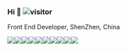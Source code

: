 ### Hi 👋 ![visitor](https://visitor-badge.glitch.me/badge?page_id=aisen60)

Front End Developer, ShenZhen, China

<div style="display:flex">
  <img src="https://img.icons8.com/color/36/000000/html-5--v1.png"/>
  <img src="https://img.icons8.com/color/36/000000/css3.png"/>
  <img src="https://img.icons8.com/color/36/000000/javascript--v1.png"/>
  <img src="https://img.icons8.com/ios-filled/36/4a90e2/jquery.png"/>
  <img src="https://img.icons8.com/color/36/4a90e2/nodejs.png"/>
  <img src="https://img.icons8.com/ios-filled/36/4a90e2/typescript.png"/>
  <img src="https://img.icons8.com/color/36/000000/vue-js.png"/>
  <img src="https://img.icons8.com/color/36/000000/react-native.png"/>
  <img src="https://img.icons8.com/windows/36/fa314a/gulp.png"/>
  <img src="https://img.icons8.com/color/36/fa314a/webpack.png"/>
</div>
